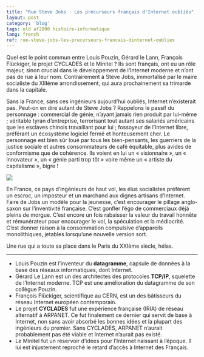 ```yaml
---
title: "Rue Steve Jobs : Les précurseurs français d'Internet oubliés"
layout: post
category: 'blog'
tags: old af2000 histoire-informatique
lang: french
ref: rue-steve-jobs-les-precurseurs-francais-dinternet-oublies
---
```


Quel est le point commun entre Louis Pouzin, Gérard le Lann, François Flückiger, le projet CYCLADES et le Minitel ? Ils sont français, ont eu un rôle majeur, sinon crucial dans le développement de l’Internet moderne et n’ont pas de rue à leur nom. Contrairement à Steve Jobs, immortalisé par le maire socialiste du XIIIème arrondissement, qui aura prochainement sa trimarde dans la capitale.

Sans la France, sans ces ingénieurs aujourd’hui oubliés, Internet n’existerait pas. Peut-on en dire autant de Steve Jobs ? Rappelons le passif du personnage : commercial de génie, n’ayant jamais rien produit par lui-même ; véritable tyran d’entreprise, terrorisant tout autant ses salariés américains que les esclaves chinois travaillant pour lui ; fossoyeur de l’Internet libre, préférant un écosystème logiciel fermé et honteusement cher. Le personnage est bien sûr loué par tous les bien-pensants, les guerriers de la justice sociale et autres consommateurs de café équitable, plus avides de conformisme que de cohérence. Ils voient en lui un « visionnaire », un « innovateur », un « génie parti trop tôt » voire même un « artiste du capitalisme », bigre !

![](http://blog.enzosandre.fr/wp-content/uploads/2017/01/steve-jobs-rue-paris.jpg)

En France, ce pays d’ingénieurs de haut vol, les élus socialistes préfèrent un escroc, un imposteur et un marchand aux dignes artisans d’Internet. Faire de Jobs un modèle pour la jeunesse, c’est encourager le pillage anglo-saxon sur l’inventivité française. C’est gonfler l’égo de commerciaux déjà pleins de morgue. C’est encore un fois rabaisser la valeur du travail honnête et rémunérateur pour encourager le vol, la spéculation et la médiocrité. C’est donner raison à la consommation compulsive d’appareils monolithiques, jetables lorsqu’une nouvelle version sort.

Une rue qui a toute sa place dans le Paris du XXIème siècle, hélas.

- - - - - -

- Louis Pouzin est l’inventeur du **datagramme**, capsule de données à la base des réseaux informatiques, dont Internet.
- Gérard Le Lann est un des architectes des protocoles **TCP/IP**, squelette de l’Internet moderne. TCP est une amélioration du datagramme de son collègue Pouzin.
- François Flückiger, scientifique au CERN, est un des bâtisseurs du réseau Internet européen contemporain.
- Le projet **CYCLADES** fut une expérience française (IRIA) de réseau alternatif à ARPANET. Ce fut finalement ce dernier qui servit de base à Internet, non sans avoir absorbé les bonnes idées et la plupart des ingénieurs du premier. Sans CYCLADES, ARPANET n’aurait probablement pas été viable et Internet n’aurait pas existé.
- Le Minitel fut un réservoir d’idées pour l’Internet naissant à l’époque. Il lui est injustement reproché le retard d’accès à Internet des Français.